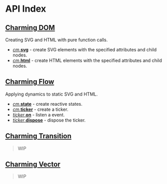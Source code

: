 # API Index

## [Charming DOM](/charming-dom)

Creating SVG and HTML with pure function calls.

- [_cm_.**svg**](/charming-dom#svg) - create SVG elements with the specified attributes and child nodes.
- [_cm_.**html**](/charming-dom#html) - create HTML elements with the specified attributes and child nodes.

## [Charming Flow](/charming-flow)

Applying dynamics to static SVG and HTML.

- [_cm_.**state**](/charming-flow#state) - create reactive states.
- [_cm_.**ticker**](/charming-flow#ticker) - create a ticker.
- [_ticker_.**on**](/charming-flow#ticker-on) - listen a event.
- [_ticker_.**dispose**](/charming-flow#ticker-dispose) - dispose the ticker.

## [Charming Transition](/charming-transition)

> WIP

## [Charming Vector](/charming-vector)

> WIP
